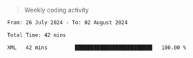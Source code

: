 > Weekly coding activity
<!--START_SECTION:waka-->

```txt
From: 26 July 2024 - To: 02 August 2024

Total Time: 42 mins

XML   42 mins         █████████████████████████   100.00 %
```

<!--END_SECTION:waka-->
